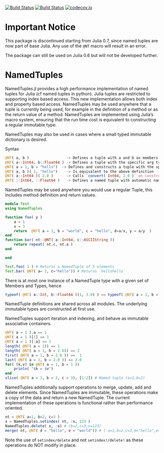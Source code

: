 [![Build Status](https://travis-ci.org/JuliaData/NamedTuples.jl.svg?branch=master)](https://travis-ci.org/JuliaData/NamedTuples.jl)
[![Build Status](https://ci.appveyor.com/api/projects/status/github/JuliaData/NamedTuples.jl?svg=true)](https://ci.appveyor.com/project/quinnj/namedtuples-jl)
[![codecov.io](http://codecov.io/github/JuliaData/NamedTuples.jl/coverage.svg?branch=master)](http://codecov.io/github/JuliaData/NamedTuples.jl?branch=master)

# Important Notice

This package is discontinued starting from Julia 0.7, since named
tuples are now part of base Julia. Any use of the `@NT` macro will result
in an error.

The package can still be used on Julia 0.6 but will not be developed
further.

# NamedTuples

NamedTuples.jl provides a high performance implementation of named tuples for Julia (cf named tuples in python). Julia tuples are restricted to supporting index based access. This new implementation allows both index and property based access. NamedTuples may be used anywhere that a tuple is currently being used, for example in the definition of a method or as the return value of a method. NamedTuples are implemented using Julia’s macro system, ensuring that the run time cost is equivalent to constructing a regular immutable type.

NamedTuples may also be used in cases where a small typed immutable dictionary is desired.

Syntax

```julia
@NT( a, b )                 -> Defines a tuple with a and b as members
@NT( a::Int64, b::Float64 ) -> Defines a tuple with the specific arg types as members
@NT( a = 1, b = "hello")  -> Defines and constructs a tuple with the specifed members and values
@NT( a, b )( 1, "hello")    -> Is equivalent to the above definition
@NT( a::Int64 )( 2.0 )      -> Calls `convert( Int64, 2.0 )` on construction and sets `a`
@NT( ::Int64, ::Float64 )   -> Defines a named tuple with automatic names
```

NamedTuples may be used anywhere you would use a regular Tuple, this includes method definition and return values.

```julia
module Test
using NamedTuples

function foo( y )
    a = 1
    x = 3
    return  @NT( a = 1, b = "world", c = "hello", d=a/x, y = a/y  )
end
function bar( nt::@NT( a::Int64, c::ASCIIString ))
    return repeat( nt.c, nt.a )
end

end

Test.foo( 1 ) # Returns a NamedTuple of 5 elements
Test.bar( @NT( a= 2, c="hello")) # Returns `hellohello`
```

There is at most one instance of a NamedTuple type with a given set of Members and Types, hence

```julia
typeof( @NT( a::Int, b::Float64 )(1, 3.0) ) == typeof( @NT( a = 1, b = 2.0 ))
```

NamedTuple definitions are shared across all modules. The underlying immutable types are constructed at first use.

NamedTuples support iteration and indexing, and behave as immutable associative containers.

```julia
@NT( a = 1 ).a == 1
@NT( a = 1 )[1] == 1
@NT( a = 1 )[:a] == 1
length( @NT( a = 1)) == 1
length( @NT( a = 1, b = 2.0)) == 2
first( @NT( a = 1, b = 2.0 )) ==  1
last( @NT( a = 1, b = 2.0 )) == 2.0
for( (k,v) in @NT( a = 1, b = 1 ))
    prinln( "$k = $v")
end
slice( @NT( a = 1, b = 2, c = 3), [1:2]) # Named tuple (a=1,b=2)
```

NamedTuples additionally support operations to merge, update, add and delete elements.  Since NamedTuples
are immutable, these operations make a copy of the data and return a new NamedTuple. The current
implementation of these operations is functional rather than performance oriented.

```julia
nt = @NT( a=1, b=2, c=3 )
x = NamedTuples.setindex( nt, :x, 123 )
NamedTuples.delete( x, :a) # (b=2,c=3,x=123)
merge( nt, @NT( d = "hello", e = "world")) # ( a=1,b=2,c=3,d="hello",e="world")
```

Note the use of `setindex/delete` and not `setindex!/delete!` as these operations do NOT modify in place.
